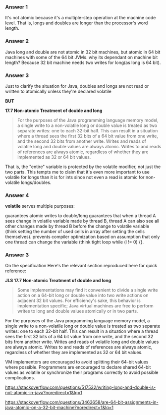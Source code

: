 
### Answer 1
It's not atomic because it's a multiple-step operation at the machine code level. That is, longs and doubles are longer than the processor's word length.

### Answer 2
Java long and double are not atomic in 32 bit machines, but atomic in 64 bit machines with some of the 64 bit JVMs. why its dependant on machine bit length? Because 32 bit machine needs two writes for long(as long is 64 bit). 

### Answer 3
Just to clarify the situation for Java, doubles and longs are not read or written to atomically unless they're declared volatile

**BUT**

**17.7 Non-atomic Treatment of double and long**
> For the purposes of the Java programming language memory model, a single write to a non-volatile long or double value is treated as two separate writes: one to each 32-bit half. This can result in a situation where a thread sees the first 32 bits of a 64 bit value from one write, and the second 32 bits from another write. Writes and reads of volatile long and double values are always atomic. Writes to and reads of references are always atomic, regardless of whether they are implemented as 32 or 64 bit values.

That is, the "entire" variable is protected by the volatile modifier, not just the two parts. This tempts me to claim that it's even more important to use volatile for longs than it is for ints since not even a read is atomic for non-volatile longs/doubles.


### Answer 4
**volatile** serves multiple purposes:

guarantees atomic writes to double/long
guarantees that when a thread A sees change in volatile variable made by thread B, thread A can also see all other changes made by thread B before the change to volatile variable (think setting the number of used cells in array after setting the cells themselves).
prevents compiler optimization based on assumption that only one thread can change the variable (think tight loop while (l != 0) {}.


### Answer 3

On the specification
Here's the relevant section reproduced here for quick reference:

**JLS 17.7 Non-atomic Treatment of double and long**
> Some implementations may find it convenient to divide a single write action on a 64-bit long or double value into two write actions on adjacent 32 bit values. For efficiency's sake, this behavior is implementation specific; Java virtual machines are free to perform writes to long and double values atomically or in two parts.

For the purposes of the Java programming language memory model, a single write to a non-volatile long or double value is treated as two separate writes: one to each 32-bit half. This can result in a situation where a thread sees the first 32 bits of a 64 bit value from one write, and the second 32 bits from another write. Writes and reads of volatile long and double values are always atomic. Writes to and reads of references are always atomic, regardless of whether they are implemented as 32 or 64 bit values.

VM implementors are encouraged to avoid splitting their 64-bit values where possible. Programmers are encouraged to declare shared 64-bit values as volatile or synchronize their programs correctly to avoid possible complications.


https://stackoverflow.com/questions/517532/writing-long-and-double-is-not-atomic-in-java?noredirect=1&lq=1

https://stackoverflow.com/questions/3463658/are-64-bit-assignments-in-java-atomic-on-a-32-bit-machine?noredirect=1&lq=1
